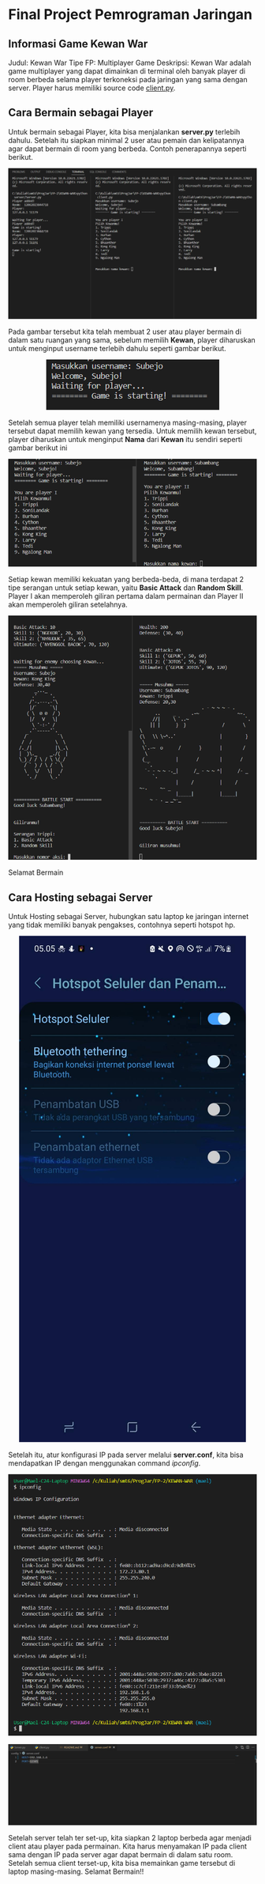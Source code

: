 # Final Project Pemrograman Jaringan

## Informasi Game Kewan War 
Judul: Kewan War
Tipe FP: Multiplayer Game
Deskripsi: Kewan War adalah game multiplayer yang dapat dimainkan di terminal oleh banyak player di room berbeda selama player terkoneksi pada jaringan yang sama dengan server.
Player harus memiliki source code [client.py](./client.py).

## Cara Bermain sebagai Player

Untuk bermain sebagai Player, kita bisa menjalankan **server.py** terlebih dahulu. Setelah itu siapkan minimal 2 user atau pemain dan kelipatannya agar dapat bermain di room yang berbeda. Contoh penerapannya seperti berikut.

<p align="center">
  <img src="img/cara_main.png">
</p>

Pada gambar tersebut kita telah membuat 2 user atau player bermain di dalam satu ruangan yang sama, sebelum memilih **Kewan**, player diharuskan untuk menginput username terlebih dahulu seperti gambar berikut.

<p align="center">
  <img src="img/username.png">
</p>

Setelah semua player telah memiliki usernamenya masing-masing, player tersebut dapat memilih kewan yang tersedia. Untuk memilih kewan tersebut, player diharuskan untuk menginput **Nama** dari **Kewan** itu sendiri seperti gambar berikut ini

<p align="center">
  <img src="img/kewan.png">
</p>

Setiap kewan memiliki kekuatan yang berbeda-beda, di mana terdapat 2 tipe serangan untuk setiap kewan, yaitu **Basic Attack** dan **Random Skill**. Player I akan memperoleh giliran pertama dalam permainan dan Player II akan memperoleh giliran setelahnya. 

<p align="center">
  <img src="img/giliran.png">
</p>

Selamat Bermain

## Cara Hosting sebagai Server

Untuk Hosting sebagai Server, hubungkan satu laptop ke jaringan internet yang tidak memiliki banyak pengakses, contohnya seperti hotspot hp. 

<p align="center">
  <img src="img/hotspot.jpg">
</p>

Setelah itu, atur konfigurasi IP pada server melalui **server.conf**, kita bisa mendapatkan IP dengan menggunakan command *ipconfig*.

<p align="center">
  <img src="img/ipconfig.png">
</p>

<p align="center">
  <img src="img/serverconf.png">
</p>

Setelah server telah ter set-up, kita siapkan 2 laptop berbeda agar menjadi client atau player pada permainan. Kita harus menyamakan IP pada client sama dengan IP pada server agar dapat bermain di dalam satu room. Setelah semua client terset-up, kita bisa memainkan game tersebut di laptop masing-masing. Selamat Bermain!!

